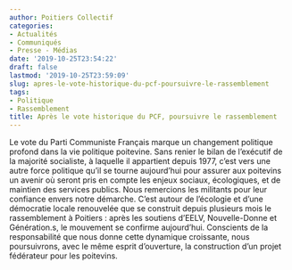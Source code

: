 ```yaml
---
author: Poitiers Collectif
categories:
- Actualités
- Communiqués
- Presse - Médias
date: '2019-10-25T23:54:22'
draft: false
lastmod: '2019-10-25T23:59:09'
slug: apres-le-vote-historique-du-pcf-poursuivre-le-rassemblement
tags:
- Politique
- Rassemblement
title: Après le vote historique du PCF, poursuivre le rassemblement
---
```


Le vote du Parti Communiste Français marque un changement politique profond dans la vie politique poitevine. Sans renier le bilan de l’exécutif de la majorité socialiste, à laquelle il appartient depuis 1977, c’est vers une autre force politique qu’il se tourne aujourd’hui pour assurer aux poitevins un avenir où seront pris en compte les enjeux sociaux, écologiques, et de maintien des services publics. Nous remercions les militants pour leur confiance envers notre démarche. C’est autour de l’écologie et d’une démocratie locale renouvelée que se construit depuis plusieurs mois le rassemblement à Poitiers : après les soutiens d’EELV, Nouvelle-Donne et Génération.s, le mouvement se confirme aujourd’hui. Conscients de la responsabilité que nous donne cette dynamique croissante, nous poursuivrons, avec le même esprit d’ouverture, la construction d’un projet fédérateur pour les poitevins.
